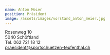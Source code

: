 ```yaml
---
name: Anton Meier
position: Präsident
image: /assets/images/vorstand_anton_meier.jpg
---
```

Rosenweg 10  
5040 Schöftland  
Tel. 062 721 18 12  
praesident@sportschuetzen-teufenthal.ch  
